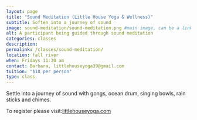 ```yaml
---
layout: page
title: "Sound Meditation (Little House Yoga & Wellness)"
subtitle: Soften into a journey of sound
image: sound-meditation/sound-meditation.png #main image, can be a link or a file in assets/img/portfolio
alt: A participant being guided through sound meditation
categories: classes
description:
permalink: /classes/sound-meditation/
location: fall river
when: Fridays 11:30 am
contact: Barbara, littlehouseyoga39@gmail.com
tuition: "$18 per person"
type: class
---
```


Settle into a journey of sound with gongs, ocean drum, singing bowls, rain sticks and chimes.

To register please visit:[littlehouseyoga.com](www.littlehouseyoga.com)